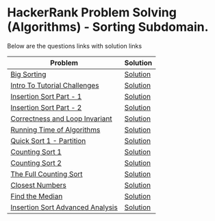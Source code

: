 # HackerRank Problem Solving (Algorithms) - Sorting Subdomain.

Below are the questions links with solution links


|Problem |Solution|
|--------------|--------|
|[Big Sorting](https://www.hackerrank.com/challenges/big-sorting)|[Solution](https://github.com/HarshOza36/Algorithms_HackerRank/blob/main/Sorting/bigSorting.py)|
|[Intro To Tutorial Challenges](https://www.hackerrank.com/challenges/tutorial-intro)|[Solution](https://github.com/HarshOza36/Algorithms_HackerRank/blob/main/Sorting/introToTutorialChallenges.py)|
|[Insertion Sort Part - 1](https://www.hackerrank.com/challenges/insertionsort1)|[Solution](https://github.com/HarshOza36/Algorithms_HackerRank/blob/main/Sorting/insertionSortPart1.py)|
|[Insertion Sort Part - 2](https://www.hackerrank.com/challenges/insertionsort2)|[Solution](https://github.com/HarshOza36/Algorithms_HackerRank/blob/main/Sorting/insertionSortPart2.py)|
|[Correctness and Loop Invariant](https://www.hackerrank.com/challenges/correctness-invariant)|[Solution](https://github.com/HarshOza36/Algorithms_HackerRank/blob/main/Sorting/correctnessAndTheLoopInvariant.py)|
|[Running Time of Algorithms](https://www.hackerrank.com/challenges/runningtime)|[Solution](https://github.com/HarshOza36/Algorithms_HackerRank/blob/main/Sorting/runningTimeOfAlgorithms.py)|
|[Quick Sort 1 - Partition](https://www.hackerrank.com/challenges/quicksort1)|[Solution](https://github.com/HarshOza36/Algorithms_HackerRank/blob/main/Sorting/quickSort1_partition.py)|
|[Counting Sort 1](https://www.hackerrank.com/challenges/countingsort1)|[Solution](https://github.com/HarshOza36/Algorithms_HackerRank/blob/main/Sorting/countingSort_1.py)|
|[Counting Sort 2](https://www.hackerrank.com/challenges/countingsort2)|[Solution](https://github.com/HarshOza36/Algorithms_HackerRank/blob/main/Sorting/countingSort_2.py)|
|[The Full Counting Sort](https://www.hackerrank.com/challenges/countingsort4)|[Solution](https://github.com/HarshOza36/Algorithms_HackerRank/blob/main/Sorting/theFullCountingSort.py)|
|[Closest Numbers](https://www.hackerrank.com/challenges/closest-numbers)|[Solution](https://github.com/HarshOza36/Algorithms_HackerRank/blob/main/Sorting/closestNumbers.py)|
|[Find the Median](https://www.hackerrank.com/challenges/find-the-median)|[Solution](https://github.com/HarshOza36/Algorithms_HackerRank/blob/main/Sorting/findTheMedian.py)|
|[Insertion Sort Advanced Analysis](https://www.hackerrank.com/challenges/insertion-sort)|[Solution](https://github.com/HarshOza36/Algorithms_HackerRank/blob/main/Sorting/insertionSortAdvancedAnalysis.py)|
